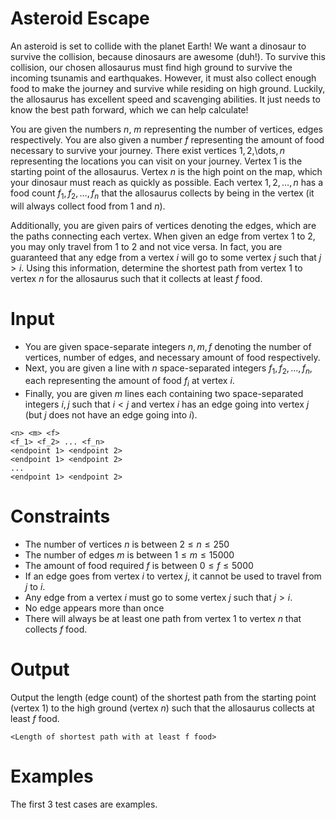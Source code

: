 # Asteroid Escape
An asteroid is set to collide with the planet Earth!
We want a dinosaur to survive the collision, because dinosaurs are awesome (duh!).
To survive this collision, our chosen allosaurus must find high ground to survive the incoming tsunamis and earthquakes.
However, it must also collect enough food to make the journey and survive while residing on high ground.
Luckily, the allosaurus has excellent speed and scavenging abilities.
It just needs to know the best path forward, which we can help calculate!

You are given the numbers $n$, $m$ representing the number of vertices, edges respectively.
You are also given a number $f$ representing the amount of food necessary to survive your journey.
There exist vertices $1,2,$\dots$,n$ representing the locations you can visit on your journey.
Vertex 1 is the starting point of the allosaurus.
Vertex $n$ is the high point on the map, which your dinosaur must reach as quickly as possible.
Each vertex $1,2,\dots,n$ has a food count $f_1, f_2, \dots, f_n$ that the allosaurus collects by being in the vertex (it will always collect food from 1 and $n$).

Additionally, you are given pairs of vertices denoting the edges, which are the paths connecting each vertex.
When given an edge from vertex 1 to 2, you may only travel from 1 to 2 and not vice versa.
In fact, you are guaranteed that any edge from a vertex $i$ will go to some vertex $j$ such that $j > i$.
Using this information, determine the shortest path from vertex 1 to vertex $n$ for the allosaurus such that it collects at least $f$ food.


# Input
* You are given space-separate integers $n, m, f$ denoting the number of vertices, number of edges, and necessary amount of food respectively.
* Next, you are given a line with $n$ space-separated integers $f_1, f_2, \dots, f_n$, each representing the amount of food $f_i$ at vertex $i$. 
* Finally, you are given $m$ lines each containing two space-separated integers $i, j$ such that $i < j$ and vertex $i$ has an edge going into vertex $j$ (but $j$ does not have an edge going into $i$).

```
<n> <m> <f>
<f_1> <f_2> ... <f_n>
<endpoint 1> <endpoint 2>
<endpoint 1> <endpoint 2>
...
<endpoint 1> <endpoint 2>
```

# Constraints
* The number of vertices $n$ is between $2 \leq n \leq 250$
* The number of edges $m$ is between $1 \leq m \leq 15000$
* The amount of food required $f$ is between $0 \leq f \leq 5000$
* If an edge goes from vertex $i$ to vertex $j$, it cannot be used to travel from $j$ to $i$.
* Any edge from a vertex $i$ must go to some vertex $j$ such that $j > i$.
* No edge appears more than once
* There will always be at least one path from vertex 1 to vertex $n$ that collects $f$ food.

# Output
Output the length (edge count) of the shortest path from the starting point (vertex $1$) to the high ground (vertex $n$) such that the allosaurus collects at least $f$ food.
```
<Length of shortest path with at least f food>
```

# Examples
The first 3 test cases are examples.